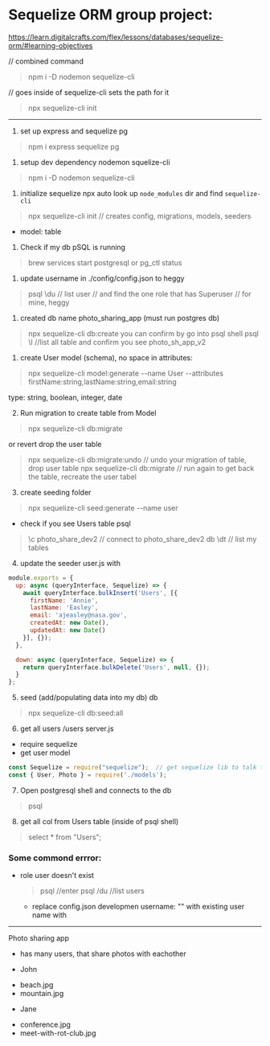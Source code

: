 # Sequelize ORM group project:
https://learn.digitalcrafts.com/flex/lessons/databases/sequelize-orm/#learning-objectives

// combined command
> npm i -D nodemon sequelize-cli

// goes inside of sequelize-cli sets the path for it
> npx sequelize-cli init

-----------------------------------------------------------------------

1. set up express and sequelize pg
> npm i express sequelize pg

1. setup dev dependency nodemon squelize-cli
> npm i -D nodemon sequelize-cli

1. initialize sequelize
npx auto look up `node_modules` dir and find `sequelize-cli`
> npx sequelize-cli init
  // creates config, migrations, models, seeders
- model: table

1. Check if my db pSQL is running
> brew services start postgresql
or 
> pg_ctl status

1. update username in ./config/config.json to heggy
> psql \du // list user
// and find the one role that has Superuser
// for mine, heggy

1. created db name photo_sharing_app (must run postgres db)
> npx sequelize-cli db:create
you can confirm by go into psql shell
> psql
> \l //list all table and confirm you see photo_sh_app_v2

1. create User model (schema), no space in attributes:
> npx sequelize-cli model:generate --name User --attributes firstName:string,lastName:string,email:string

type: string, boolean, integer, date

2. Run migration to create table from Model
> npx sequelize-cli db:migrate

or revert drop the user table
> npx sequelize-cli db:migrate:undo // undo your migration of table, drop user table
> npx sequelize-cli db:migrate // run again to get back the table, recreate the user tabel

3. create seeding folder
> npx sequelize-cli seed:generate --name user

* check if you see Users table
psql
> \c photo_share_dev2  // connect to photo_share_dev2 db
> \dt // list my tables

4. update the seeder user.js with
```js
module.exports = {
  up: async (queryInterface, Sequelize) => {
    await queryInterface.bulkInsert('Users', [{
      firstName: 'Annie',
      lastName: 'Easley',
      email: 'ajeasley@nasa.gov',
      createdAt: new Date(),
      updatedAt: new Date()
    }], {});
  },

  down: async (queryInterface, Sequelize) => {
    return queryInterface.bulkDelete('Users', null, {});
  }
};
```

5. seed (add/populating data into my db) db
> npx sequelize-cli db:seed:all

6. get all users /users
server.js
- require sequelize
- get user model
```js
const Sequelize = require("sequelize");  // get sequelize lib to talk to db
const { User, Photo } = require('./models');
```

7. Open postgresql shell and connects to the db
> psql <some database>

8. get all col from Users table (inside of psql shell)
> select * from "Users"; 

### Some commond errror:
* role user doesn't exist
  > psql //enter psql 
  > /du //list users
  - replace config.json developmen username: "<Role name>" with existing user name with

----
Photo sharing app
- has many users, that share photos with eachother

* John
- beach.jpg
- mountain.jpg

* Jane
- conference.jpg
- meet-with-rot-club.jpg